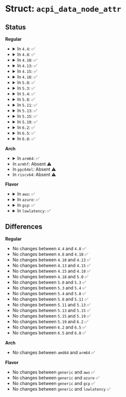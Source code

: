 # Struct: <code>acpi_data_node_attr</code>

## Status
<b>Regular</b>
<ul>
<li>
<details>
<summary>In <code>4.4</code>: ✅</summary>

```c
struct acpi_data_node_attr {
    struct attribute attr;
    ssize_t (*show)(struct acpi_data_node *, char *);
    ssize_t (*store)(struct acpi_data_node *, const char *, size_t);
};
```
</details>
</li>
<li>
<details>
<summary>In <code>4.8</code>: ✅</summary>

```c
struct acpi_data_node_attr {
    struct attribute attr;
    ssize_t (*show)(struct acpi_data_node *, char *);
    ssize_t (*store)(struct acpi_data_node *, const char *, size_t);
};
```
</details>
</li>
<li>
<details>
<summary>In <code>4.10</code>: ✅</summary>

```c
struct acpi_data_node_attr {
    struct attribute attr;
    ssize_t (*show)(struct acpi_data_node *, char *);
    ssize_t (*store)(struct acpi_data_node *, const char *, size_t);
};
```
</details>
</li>
<li>
<details>
<summary>In <code>4.13</code>: ✅</summary>

```c
struct acpi_data_node_attr {
    struct attribute attr;
    ssize_t (*show)(struct acpi_data_node *, char *);
    ssize_t (*store)(struct acpi_data_node *, const char *, size_t);
};
```
</details>
</li>
<li>
<details>
<summary>In <code>4.15</code>: ✅</summary>

```c
struct acpi_data_node_attr {
    struct attribute attr;
    ssize_t (*show)(struct acpi_data_node *, char *);
    ssize_t (*store)(struct acpi_data_node *, const char *, size_t);
};
```
</details>
</li>
<li>
<details>
<summary>In <code>4.18</code>: ✅</summary>

```c
struct acpi_data_node_attr {
    struct attribute attr;
    ssize_t (*show)(struct acpi_data_node *, char *);
    ssize_t (*store)(struct acpi_data_node *, const char *, size_t);
};
```
</details>
</li>
<li>
<details>
<summary>In <code>5.0</code>: ✅</summary>

```c
struct acpi_data_node_attr {
    struct attribute attr;
    ssize_t (*show)(struct acpi_data_node *, char *);
    ssize_t (*store)(struct acpi_data_node *, const char *, size_t);
};
```
</details>
</li>
<li>
<details>
<summary>In <code>5.3</code>: ✅</summary>

```c
struct acpi_data_node_attr {
    struct attribute attr;
    ssize_t (*show)(struct acpi_data_node *, char *);
    ssize_t (*store)(struct acpi_data_node *, const char *, size_t);
};
```
</details>
</li>
<li>
<details>
<summary>In <code>5.4</code>: ✅</summary>

```c
struct acpi_data_node_attr {
    struct attribute attr;
    ssize_t (*show)(struct acpi_data_node *, char *);
    ssize_t (*store)(struct acpi_data_node *, const char *, size_t);
};
```
</details>
</li>
<li>
<details>
<summary>In <code>5.8</code>: ✅</summary>

```c
struct acpi_data_node_attr {
    struct attribute attr;
    ssize_t (*show)(struct acpi_data_node *, char *);
    ssize_t (*store)(struct acpi_data_node *, const char *, size_t);
};
```
</details>
</li>
<li>
<details>
<summary>In <code>5.11</code>: ✅</summary>

```c
struct acpi_data_node_attr {
    struct attribute attr;
    ssize_t (*show)(struct acpi_data_node *, char *);
    ssize_t (*store)(struct acpi_data_node *, const char *, size_t);
};
```
</details>
</li>
<li>
<details>
<summary>In <code>5.13</code>: ✅</summary>

```c
struct acpi_data_node_attr {
    struct attribute attr;
    ssize_t (*show)(struct acpi_data_node *, char *);
    ssize_t (*store)(struct acpi_data_node *, const char *, size_t);
};
```
</details>
</li>
<li>
<details>
<summary>In <code>5.15</code>: ✅</summary>

```c
struct acpi_data_node_attr {
    struct attribute attr;
    ssize_t (*show)(struct acpi_data_node *, char *);
    ssize_t (*store)(struct acpi_data_node *, const char *, size_t);
};
```
</details>
</li>
<li>
<details>
<summary>In <code>5.19</code>: ✅</summary>

```c
struct acpi_data_node_attr {
    struct attribute attr;
    ssize_t (*show)(struct acpi_data_node *, char *);
    ssize_t (*store)(struct acpi_data_node *, const char *, size_t);
};
```
</details>
</li>
<li>
<details>
<summary>In <code>6.2</code>: ✅</summary>

```c
struct acpi_data_node_attr {
    struct attribute attr;
    ssize_t (*show)(struct acpi_data_node *, char *);
    ssize_t (*store)(struct acpi_data_node *, const char *, size_t);
};
```
</details>
</li>
<li>
<details>
<summary>In <code>6.5</code>: ✅</summary>

```c
struct acpi_data_node_attr {
    struct attribute attr;
    ssize_t (*show)(struct acpi_data_node *, char *);
    ssize_t (*store)(struct acpi_data_node *, const char *, size_t);
};
```
</details>
</li>
<li>
<details>
<summary>In <code>6.8</code>: ✅</summary>

```c
struct acpi_data_node_attr {
    struct attribute attr;
    ssize_t (*show)(struct acpi_data_node *, char *);
    ssize_t (*store)(struct acpi_data_node *, const char *, size_t);
};
```
</details>
</li>
</ul>
<b>Arch</b>
<ul>
<li>
<details>
<summary>In <code>arm64</code>: ✅</summary>

```c
struct acpi_data_node_attr {
    struct attribute attr;
    ssize_t (*show)(struct acpi_data_node *, char *);
    ssize_t (*store)(struct acpi_data_node *, const char *, size_t);
};
```
</details>
</li>
<li>
In <code>armhf</code>: Absent ⚠️
</li>
<li>
In <code>ppc64el</code>: Absent ⚠️
</li>
<li>
In <code>riscv64</code>: Absent ⚠️
</li>
</ul>
<b>Flavor</b>
<ul>
<li>
<details>
<summary>In <code>aws</code>: ✅</summary>

```c
struct acpi_data_node_attr {
    struct attribute attr;
    ssize_t (*show)(struct acpi_data_node *, char *);
    ssize_t (*store)(struct acpi_data_node *, const char *, size_t);
};
```
</details>
</li>
<li>
<details>
<summary>In <code>azure</code>: ✅</summary>

```c
struct acpi_data_node_attr {
    struct attribute attr;
    ssize_t (*show)(struct acpi_data_node *, char *);
    ssize_t (*store)(struct acpi_data_node *, const char *, size_t);
};
```
</details>
</li>
<li>
<details>
<summary>In <code>gcp</code>: ✅</summary>

```c
struct acpi_data_node_attr {
    struct attribute attr;
    ssize_t (*show)(struct acpi_data_node *, char *);
    ssize_t (*store)(struct acpi_data_node *, const char *, size_t);
};
```
</details>
</li>
<li>
<details>
<summary>In <code>lowlatency</code>: ✅</summary>

```c
struct acpi_data_node_attr {
    struct attribute attr;
    ssize_t (*show)(struct acpi_data_node *, char *);
    ssize_t (*store)(struct acpi_data_node *, const char *, size_t);
};
```
</details>
</li>
</ul>

## Differences
<b>Regular</b>
<ul>
<li>
No changes between <code>4.4</code> and <code>4.8</code> ✅
</li>
<li>
No changes between <code>4.8</code> and <code>4.10</code> ✅
</li>
<li>
No changes between <code>4.10</code> and <code>4.13</code> ✅
</li>
<li>
No changes between <code>4.13</code> and <code>4.15</code> ✅
</li>
<li>
No changes between <code>4.15</code> and <code>4.18</code> ✅
</li>
<li>
No changes between <code>4.18</code> and <code>5.0</code> ✅
</li>
<li>
No changes between <code>5.0</code> and <code>5.3</code> ✅
</li>
<li>
No changes between <code>5.3</code> and <code>5.4</code> ✅
</li>
<li>
No changes between <code>5.4</code> and <code>5.8</code> ✅
</li>
<li>
No changes between <code>5.8</code> and <code>5.11</code> ✅
</li>
<li>
No changes between <code>5.11</code> and <code>5.13</code> ✅
</li>
<li>
No changes between <code>5.13</code> and <code>5.15</code> ✅
</li>
<li>
No changes between <code>5.15</code> and <code>5.19</code> ✅
</li>
<li>
No changes between <code>5.19</code> and <code>6.2</code> ✅
</li>
<li>
No changes between <code>6.2</code> and <code>6.5</code> ✅
</li>
<li>
No changes between <code>6.5</code> and <code>6.8</code> ✅
</li>
</ul>
<b>Arch</b>
<ul>
<li>
No changes between <code>amd64</code> and <code>arm64</code> ✅
</li>
</ul>
<b>Flavor</b>
<ul>
<li>
No changes between <code>generic</code> and <code>aws</code> ✅
</li>
<li>
No changes between <code>generic</code> and <code>azure</code> ✅
</li>
<li>
No changes between <code>generic</code> and <code>gcp</code> ✅
</li>
<li>
No changes between <code>generic</code> and <code>lowlatency</code> ✅
</li>
</ul>
